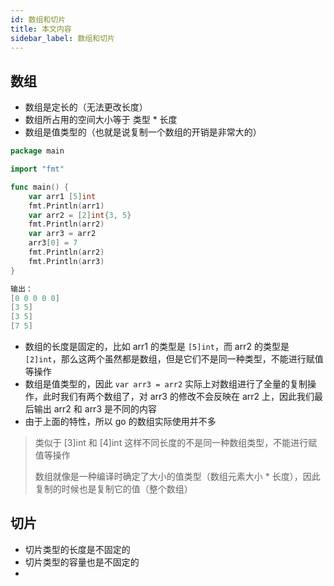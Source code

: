 ```yaml
---
id: 数组和切片
title: 本文内容
sidebar_label: 数组和切片
---
```




## 数组

- 数组是定长的（无法更改长度）
- 数组所占用的空间大小等于 类型 * 长度
- 数组是值类型的（也就是说复制一个数组的开销是非常大的）

```go
package main

import "fmt"

func main() {
	var arr1 [5]int
	fmt.Println(arr1)
	var arr2 = [2]int{3, 5}
	fmt.Println(arr2)
	var arr3 = arr2
	arr3[0] = 7
	fmt.Println(arr2)
	fmt.Println(arr3)
}

输出：
[0 0 0 0 0]
[3 5]
[3 5]
[7 5]
```

- 数组的长度是固定的，比如 arr1 的类型是 `[5]int`，而 arr2 的类型是 `[2]int`，那么这两个虽然都是数组，但是它们不是同一种类型，不能进行赋值等操作
- 数组是值类型的，因此 `var arr3 = arr2` 实际上对数组进行了全量的复制操作，此时我们有两个数组了，对 arr3 的修改不会反映在 arr2 上，因此我们最后输出 arr2 和 arr3 是不同的内容
- 由于上面的特性，所以 go 的数组实际使用并不多

> 类似于 [3]int 和 [4]int 这样不同长度的不是同一种数组类型，不能进行赋值等操作
>
> 数组就像是一种编译时确定了大小的值类型（数组元素大小 * 长度），因此复制的时候也是复制它的值（整个数组）



## 切片

- 切片类型的长度是不固定的
- 切片类型的容量也是不固定的
- 